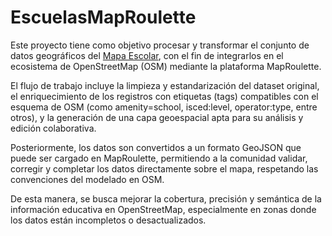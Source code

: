 # EscuelasMapRoulette


Este proyecto tiene como objetivo procesar y transformar el conjunto de datos geográficos del [Mapa Escolar](https://mapaescolar.abc.gob.ar/mapaescolar/), con el fin de integrarlos en el ecosistema de OpenStreetMap (OSM) mediante la plataforma MapRoulette.

El flujo de trabajo incluye la limpieza y estandarización del dataset original, el enriquecimiento de los registros con etiquetas (tags) compatibles con el esquema de OSM (como amenity=school, isced:level, operator:type, entre otros), y la generación de una capa geoespacial apta para su análisis y edición colaborativa.

Posteriormente, los datos son convertidos a un formato GeoJSON que puede ser cargado en MapRoulette, permitiendo a la comunidad validar, corregir y completar los datos directamente sobre el mapa, respetando las convenciones del modelado en OSM.

De esta manera, se busca mejorar la cobertura, precisión y semántica de la información educativa en OpenStreetMap, especialmente en zonas donde los datos están incompletos o desactualizados.



